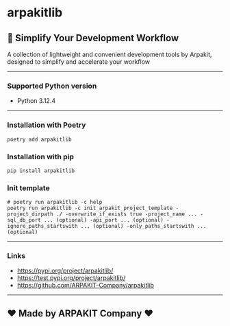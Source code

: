 # arpakitlib

## 🚀 Simplify Your Development Workflow

A collection of lightweight and convenient development tools by Arpakit, designed to simplify and accelerate your
workflow

---

### Supported Python version

- Python 3.12.4

---

### Installation with Poetry

```
poetry add arpakitlib
```

### Installation with pip

```
pip install arpakitlib
```

### Init template

```
# poetry run arpakitlib -c help
poetry run arpakitlib -c init_arpakit_project_template -project_dirpath ./ -overwrite_if_exists true -project_name ... -sql_db_port ... (optional) -api_port ... (optional) -ignore_paths_startswith ... (optional) -only_paths_startswith ...(optional)
```

---

### Links

- https://pypi.org/project/arpakitlib/
- https://test.pypi.org/project/arpakitlib/
- https://github.com/ARPAKIT-Company/arpakitlib

---

## ❤️ Made by ARPAKIT Company ❤️

